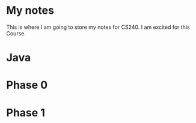 # My notes
This is where I am going to store my notes for CS240. I am excited for this Course.
# Java
# Phase 0
# Phase 1